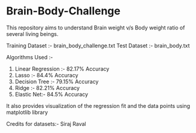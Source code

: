 # Brain-Body-Challenge

This repository aims to understand Brain weight v/s Body weight ratio of several living beings.

Training Dataset :- brain_body_challenge.txt
Test Dataset :- brain_body.txt

Algorithms Used :-

1. Linear Regression :- 82.17% Accuracy 
2. Lasso :- 84.4% Accuracy
3. Decision Tree :- 79.15% Accuracy
4. Ridge :- 82.21% Accuracy
5. Elastic Net:- 84.5% Accuracy


It also provides visualization of the regression fit and the data points using matplotlib library

Credits for datasets:- Siraj Raval 
